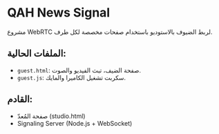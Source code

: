 # QAH News Signal

مشروع WebRTC لربط الضيوف بالاستوديو باستخدام صفحات مخصصة لكل طرف.

## الملفات الحالية:
- `guest.html`: صفحة الضيف، تبث الفيديو والصوت.
- `guest.js`: سكربت تشغيل الكاميرا والمايك.

## القادم:
- صفحة المُعدّ (studio.html)
- Signaling Server (Node.js + WebSocket)
